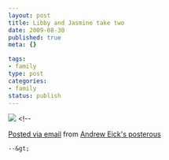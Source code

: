 ```yaml
--- 
layout: post
title: Libby and Jasmine take two
date: 2009-08-30
published: true
meta: {}

tags: 
- family
type: post
categories: 
- family
status: publish
---
```

[![](http://media.eick.us/2011/05/IMG_0425.jpg.scaled.500.jpg)](http://posterous.com/getfile/files.posterous.com/andreweick/ifRd9LeyWQlrT6K2EqRYc2VMIkSx2IKWSEIoRJJpB44RUiOfusx0XlNqGA34/IMG_0425.jpg) &lt;!--  

  [Posted via email](http://posterous.com)   from [Andrew Eick's posterous](http://andreweick.posterous.com/libby-and-jasmine-take-two)  

    --&gt;
